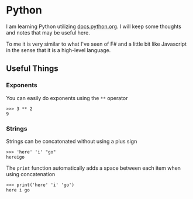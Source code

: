 # Python

I am learning Python utilizing [docs.python.org](http://docs.python.org/3/tutorial). I will keep some thoughts and notes that may be useful here.

To me it is very similar to what I've seen of F# and a little bit like Javascript in the sense that it is a high-level language.

## Useful Things

### Exponents

You can easily do exponents using the `**` operator

```razor
>>> 3 ** 2
9
```

### Strings

Strings can be concatonated without using a plus sign

```razor
>>> 'here' 'i' "go"
hereigo
```

The `print` function automatically adds a space between each item when using concatenation

```razor
>>> print('here' 'i' 'go')
here i go
```
